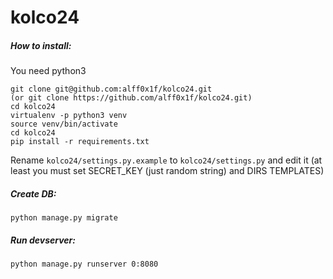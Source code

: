 # kolco24

##### How to install:
You need python3
```
git clone git@github.com:alff0x1f/kolco24.git 
(or git clone https://github.com/alff0x1f/kolco24.git)
cd kolco24
virtualenv -p python3 venv
source venv/bin/activate
cd kolco24
pip install -r requirements.txt 
```

Rename `kolco24/settings.py.example` to `kolco24/settings.py` and edit it (at least you must set SECRET_KEY (just random string) and DIRS TEMPLATES)

##### Create DB:
```
python manage.py migrate
```

##### Run devserver:

```
python manage.py runserver 0:8080
```
